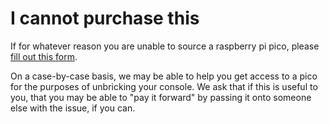 # I cannot purchase this
If for whatever reason you are unable to source a raspberry pi pico, please [fill out this form](https://forms.gle/6KhpHQFXQvcQVj9J7).

On a case-by-case basis, we may be able to help you get access to a pico for the purposes of unbricking your console. We ask that if this is useful to you, that you may be able to "pay it forward" by passing it onto someone else with the issue, if you can.
